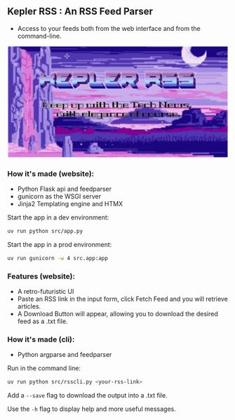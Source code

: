 ## Kepler RSS : An RSS Feed Parser

- Access to your feeds both from the web interface and from the command-line.

![Splash screen](public/splash.png)

### How it's made (website):

- Python Flask api and feedparser
- gunicorn as the WSGI server
- Jinja2 Templating engine and HTMX


Start the app in a dev environment:
```bash
uv run python src/app.py
```

Start the app in a prod environment:
```sh
uv run gunicorn -w 4 src.app:app
```

### Features (website):

- A retro-futuristic UI
- Paste an RSS link in the input form, click Fetch Feed and you will retrieve articles.
- A Download Button will appear, allowing you to download the desired feed as a .txt file.

### How it's made (cli):

- Python argparse and feedparser

Run in the command line:
```sh
uv run python src/rsscli.py <your-rss-link>
```

Add a `--save` flag to download the output into a .txt file.

Use the `-h` flag to display help and more useful messages.

